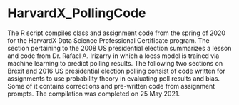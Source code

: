 # HarvardX_PollingCode
The R script compiles class and assignment code from the spring of 2020 for the HarvardX Data Science Professional Certificate program. The section pertaining to the 2008 US presidential election summarizes a lesson and code from Dr. Rafael A. Irizarry in which a loess model is trained via machine learning to predict polling results. The following two sections on Brexit and 2016 US presidential election polling consist of code written for assignments to use probability theory in evaluating poll results and bias. Some of it contains corrections and pre-written code from assignment prompts. The compilation was completed on 25 May 2021.
